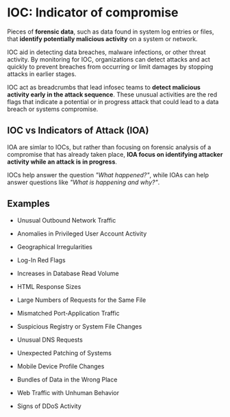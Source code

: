 # IOC: Indicator of compromise

Pieces of __forensic data__, such as data found in system log entries or files, that __identify potentially malicious activity__ on a system or network.

IOC aid in detecting data breaches, malware infections, or other threat activity. By monitoring for IOC, organizations can detect attacks and act quickly to prevent breaches from occurring or limit damages by stopping attacks in earlier stages.

IOC act as breadcrumbs that lead infosec teams to __detect malicious activity early in the attack sequence__. These unusual activities are the red flags that indicate a potential or in progress attack that could lead to a data breach or systems compromise.

## IOC vs Indicators of Attack (IOA)

IOA are simlar to IOCs, but rather than focusing on forensic analysis of a compromise that has already taken place, __IOA focus on identifying attacker activity while an attack is in progress__.

IOCs help answer the question _"What happened?"_, while IOAs can help answer questions like _"What is happening and why?"_.

## Examples

* Unusual Outbound Network Traffic

* Anomalies in Privileged User Account Activity

* Geographical Irregularities

* Log-In Red Flags

* Increases in Database Read Volume

* HTML Response Sizes

* Large Numbers of Requests for the Same File

* Mismatched Port-Application Traffic

* Suspicious Registry or System File Changes

* Unusual DNS Requests

* Unexpected Patching of Systems

* Mobile Device Profile Changes

* Bundles of Data in the Wrong Place

* Web Traffic with Unhuman Behavior

* Signs of DDoS Activity
